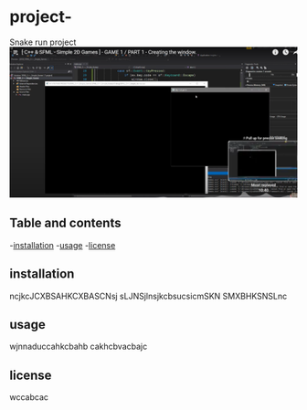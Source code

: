  # project-
Snake run project
![image alt](https://github.com/madhav-p-11/project-/blob/main/Screenshot%202025-01-25%20194536.png)
## Table and contents
-[installation](#installation)
-[usage](#usage)
-[license](#aprroval)
## installation
ncjkcJCXBSAHKCXBASCNsj
sLJNSjlnsjkcbsucsicmSKN
SMXBHKSNSLnc
## usage
wjnnaduccahkcbahb
cakhcbvacbajc
## license
wccabcac
